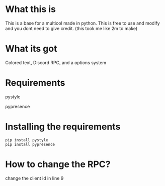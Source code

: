# What this is
This is a base for a multiool made in python. This is free to use and modify and you dont need to give credit. (this took me like 2m to make)

# What its got
Colored text,
Discord RPC,
and a
options system

# Requirements
pystyle

pypresence

# Installing the requirements
```
pip install pystyle
pip install pypresence
```

# How to change the RPC?
change the client id in line 9

